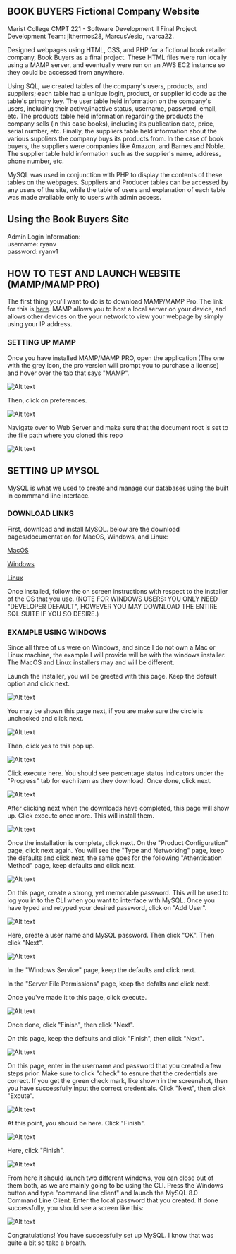 ## BOOK BUYERS Fictional Company Website 

Marist College CMPT 221 - Software Development II Final Project  
  Development Team: jlthermos28, MarcusVesio, rvarca22.

Designed webpages using HTML, CSS, and PHP for a fictional book retailer company, Book Buyers as a final project. These HTML files were run locally using
  a MAMP server, and eventually were run on an AWS EC2 instance so they could be accessed from anywhere. 
  
Using SQL, we created tables of the company's users, products, and suppliers; each table had a unique login, product, or supplier id code as the table's primary key.
  The user table held information on the company's users, including their active/inactive status, username, password, email, etc. The products table held 
  information regarding the products the company sells (in this case books), including its publication date, price, serial number, etc. Finally, the suppliers table
  held information about the various suppliers the company buys its products from. In the case of book buyers, the suppliers were companies like Amazon, and Barnes 
  and Noble. The supplier table held information such as the supplier's name, address, phone number, etc. 
  
MySQL was used in conjunction with PHP to display the contents of these tables on the webpages. Suppliers and Producer tables can be accessed by any users of the site, while the table of users and explanation of each table was made available only to users with admin access.  

## Using the Book Buyers Site 
 Admin Login Information:  
  username: ryanv  
  password: ryanv1


## HOW TO TEST AND LAUNCH WEBSITE (MAMP/MAMP PRO)

The first thing you'll want to do is to download MAMP/MAMP Pro. The link for this is [here](https://www.mamp.info/en/downloads/).
MAMP allows you to host a local server on your device, and allows other devices on the your network to view your webpage by simply using your IP address.

### SETTING UP MAMP
Once you have installed MAMP/MAMP PRO, open the application (The one with the grey icon, the pro version will prompt you to purchase a license) and hover over the tab that says "MAMP". 

![Alt text](/mampstep1.png "")

Then, click on preferences.

![Alt text](/mampstep2.png "")

Navigate over to Web Server and make sure that the document root is set to the file path where you cloned this repo

![Alt text](/mampstep3.png "")

## SETTING UP MYSQL

MySQL is what we used to create and manage our databases using the built in commmand line interface. 

### DOWNLOAD LINKS
First, download and install MySQL. below are the download pages/documentation for MacOS, Windows, and Linux:

[MacOS](https://dev.mysql.com/doc/refman/8.0/en/macos-installation-pkg.html)

[Windows](https://dev.mysql.com/doc/refman/8.0/en/windows-installation.html)

[Linux](https://dev.mysql.com/doc/refman/8.0/en/linux-installation.html)


Once installed, follow the on screen instructions with respect to the installer of the OS that you use. 
(NOTE FOR WINDOWS USERS: YOU ONLY NEED "DEVELOPER DEFAULT", HOWEVER YOU MAY DOWNLOAD THE ENTIRE SQL SUITE IF YOU SO DESIRE.)

### EXAMPLE USING WINDOWS
Since all three of us were on Windows, and since I do not own a Mac or Linux machine, the example I will provide will be with the windows installer. The MacOS and Linux installers may and will be different.

Launch the installer, you will be greeted with this page. Keep the default option and click next.

![Alt text](/mysqlss1.PNG "")

You may be shown this page next, if you are make sure the circle is unchecked and click next. 

![Alt text](/mysqlss2.PNG "")

Then, click yes to this pop up.

![Alt text](/mysqlss3.PNG "")

Click execute here. You should see percentage status indicators under the "Progress" tab for each item as they download. Once done, click next.

![Alt text](/mysqlss4.PNG "")

After clicking next when the downloads have completed, this page will show up. Click execute once more. This will install them. 

![Alt text](/mysqlss5.PNG "")

Once the installation is complete, click next. On the "Product Configuration" page, click next again. You will see the "Type and Networking" page, keep the defaults and click next, the same goes for the following "Athentication Method" page, keep defaults and click next. 

![Alt text](/mysqlss6.PNG "")

On this page, create a strong, yet memorable password. This will be used to log you in to the CLI when you want to interface with MySQL. Once you have typed and retyped your desired password, click on "Add User".

![Alt text](/mysqlss7.png "")

Here, create a user name and MySQL password. Then click "OK". Then  click "Next". 

![Alt text](/mysqlss8.PNG "")

In the "Windows Service" page, keep the defaults and click next.

In the "Server File Permissions" page, keep the defalts and click next.

Once you've made it to this page, click execute. 

![Alt text](/mysqlss9.png "")

Once done, click "Finish", then click "Next".

On this page, keep the defaults and click "Finish", then click "Next".

![Alt text](/mysqlss10.png "")

On this page, enter in the username and password that you created a few steps prior. Make sure to click "check" to esnure that the credentials are correct. If you get the green check mark, like shown in the screenshot, then you have successfully input the correct credentials. Click "Next", then click "Excute".

![Alt text](/mysqlss11.png "")

At this point, you should be here. Click "Finish".

![Alt text](/mysqlss12.PNG "")

Here, click "Finish".

![Alt text](/mysqlss13.png "")

From here it should launch two different windows, you can close out of them both, as we are mainly going to be using the CLI. Press the Windows button and type "command line client" and launch the MySQL 8.0 Command Line Client. Enter the local password that you created. If done successfully, you should see a screen like this:

![Alt text](/mysqlss14.png "")

Congratulations! You have successfully set up MySQL. I know that was quite a bit so take a breath.



